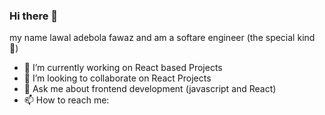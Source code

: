 ### Hi there 👋
my name lawal adebola fawaz and am a softare engineer (the special kind 🤩)
- 🔭 I’m currently working on React based Projects
- 👯 I’m looking to collaborate on React Projects
- 💬 Ask me about frontend development (javascript and React)
- 📫 How to reach me: 
<!--
**sphade/sphade** is a ✨ _special_ ✨ repository because its `README.md` (this file) appears on your GitHub profile.

Here are some ideas to get you started:

- 🔭 I’m currently working on ...
- 🌱 I’m currently learning ...
- 👯 I’m looking to collaborate on ...
- 🤔 I’m looking for help with ...
- 💬 Ask me about ...
- 📫 How to reach me: ...
- 😄 Pronouns: ...
- ⚡ Fun fact: ...
-->
